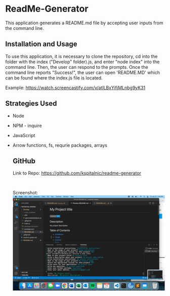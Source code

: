 # ReadMe-Generator

This application generates a README.md file by accepting user inputs from the command line. 

## Installation and Usage 

To use this application, it is necessary to clone the repository, cd into the folder with the index ("Develop" folder).js, and enter "node index" into the command line. Then, the user can respond to the prompts. Once the command line reports "Success!", the user can open 'README.MD' which can be found where the index.js file is located. 

Example: https://watch.screencastify.com/v/atlLBxYifjMLnbg9yK31 

## Strategies Used 
* Node 
* NPM - inquire 
* JavaScript
* Arrow functions, fs, requrie packages, arrays

 
  ## GitHub 
  Link to Repo: https://github.com/kspitalnic/readme-generator


  <br/>

  Screenshot: <img src='screenshot.png'>
